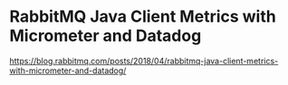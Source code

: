 # RabbitMQ Java Client Metrics with Micrometer and Datadog

https://blog.rabbitmq.com/posts/2018/04/rabbitmq-java-client-metrics-with-micrometer-and-datadog/

